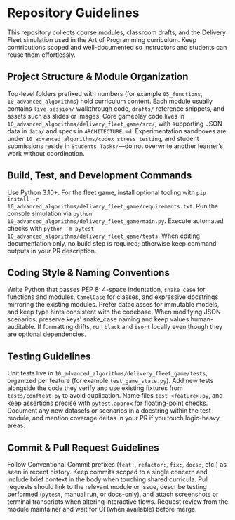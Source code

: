 # Repository Guidelines

This repository collects course modules, classroom drafts, and the Delivery Fleet simulation used in the Art of Programming curriculum. Keep contributions scoped and well-documented so instructors and students can reuse them effortlessly.

## Project Structure & Module Organization
Top-level folders prefixed with numbers (for example `05_functions`, `10_advanced_algorithms`) hold curriculum content. Each module usually contains `live_session/` walkthrough code, `drafts/` reference snippets, and assets such as slides or images. Core gameplay code lives in `10_advanced_algorithms/delivery_fleet_game/src/`, with supporting JSON data in `data/` and specs in `ARCHITECTURE.md`. Experimentation sandboxes are under `10_advanced_algorithms/codex_stress_testing`, and student submissions reside in `Students Tasks/`—do not overwrite another learner’s work without coordination.

## Build, Test, and Development Commands
Use Python 3.10+. For the fleet game, install optional tooling with `pip install -r 10_advanced_algorithms/delivery_fleet_game/requirements.txt`. Run the console simulation via `python 10_advanced_algorithms/delivery_fleet_game/main.py`. Execute automated checks with `python -m pytest 10_advanced_algorithms/delivery_fleet_game/tests`. When editing documentation only, no build step is required; otherwise keep command outputs in your PR description.

## Coding Style & Naming Conventions
Write Python that passes PEP 8: 4-space indentation, `snake_case` for functions and modules, `CamelCase` for classes, and expressive docstrings mirroring the existing modules. Prefer dataclasses for immutable models, and keep type hints consistent with the codebase. When modifying JSON scenarios, preserve keys’ snake_case naming and keep values human-auditable. If formatting drifts, run `black` and `isort` locally even though they are optional dependencies.

## Testing Guidelines
Unit tests live in `10_advanced_algorithms/delivery_fleet_game/tests`, organized per feature (for example `test_game_state.py`). Add new tests alongside the code they verify and use existing fixtures from `tests/conftest.py` to avoid duplication. Name files `test_<feature>.py`, and keep assertions precise with `pytest.approx` for floating-point checks. Document any new datasets or scenarios in a docstring within the test module, and mention coverage deltas in your PR if you touch logic-heavy areas.

## Commit & Pull Request Guidelines
Follow Conventional Commit prefixes (`feat:`, `refactor:`, `fix:`, `docs:`, etc.) as seen in recent history. Keep commits scoped to a single concern and include brief context in the body when touching shared curricula. Pull requests should link to the relevant module or issue, describe testing performed (`pytest`, manual run, or docs-only), and attach screenshots or terminal transcripts when altering interactive flows. Request review from the module maintainer and wait for CI (when available) before merge.
